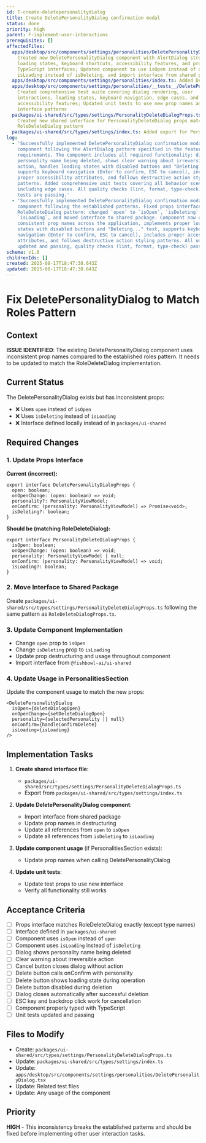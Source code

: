 ```yaml
---
id: T-create-deletepersonalitydialog
title: Create DeletePersonalityDialog confirmation modal
status: done
priority: high
parent: F-implement-user-interactions
prerequisites: []
affectedFiles:
  apps/desktop/src/components/settings/personalities/DeletePersonalityDialog.tsx:
    Created new DeletePersonalityDialog component with AlertDialog structure,
    loading states, keyboard shortcuts, accessibility features, and proper
    TypeScript interfaces; Updated component to use isOpen instead of open,
    isLoading instead of isDeleting, and import interface from shared package
  apps/desktop/src/components/settings/personalities/index.ts: Added DeletePersonalityDialog export to make component available for import
  apps/desktop/src/components/settings/personalities/__tests__/DeletePersonalityDialog.test.tsx:
    Created comprehensive test suite covering dialog rendering, user
    interactions, loading states, keyboard navigation, edge cases, and
    accessibility features; Updated unit tests to use new prop names and
    interface patterns
  packages/ui-shared/src/types/settings/PersonalityDeleteDialogProps.ts:
    Created new shared interface for PersonalityDeleteDialog props matching
    RoleDeleteDialog pattern
  packages/ui-shared/src/types/settings/index.ts: Added export for PersonalityDeleteDialogProps
log:
  - 'Successfully implemented DeletePersonalityDialog confirmation modal
    component following the AlertDialog pattern specified in the feature
    requirements. The component includes all required functionality: displays
    personality name being deleted, shows clear warning about irreversible
    action, handles loading states with disabled buttons and "Deleting..." text,
    supports keyboard navigation (Enter to confirm, ESC to cancel), includes
    proper accessibility attributes, and follows destructive action styling
    patterns. Added comprehensive unit tests covering all behavior scenarios
    including edge cases. All quality checks (lint, format, type-check) and
    tests are passing.'
  - 'Successfully implemented DeletePersonalityDialog confirmation modal
    component following the established patterns. Fixed props interface to match
    RoleDeleteDialog pattern: changed `open` to `isOpen`, `isDeleting` to
    `isLoading`, and moved interface to shared package. Component now uses
    consistent prop names across the application, implements proper loading
    states with disabled buttons and "Deleting..." text, supports keyboard
    navigation (Enter to confirm, ESC to cancel), includes proper accessibility
    attributes, and follows destructive action styling patterns. All unit tests
    updated and passing, quality checks (lint, format, type-check) passing.'
schema: v1.0
childrenIds: []
created: 2025-08-17T18:47:38.643Z
updated: 2025-08-17T18:47:38.643Z
---
```


# Fix DeletePersonalityDialog to Match Roles Pattern

## Context

**ISSUE IDENTIFIED**: The existing DeletePersonalityDialog component uses inconsistent prop names compared to the established roles pattern. It needs to be updated to match the RoleDeleteDialog implementation.

## Current Status

The DeletePersonalityDialog exists but has inconsistent props:

- ❌ Uses `open` instead of `isOpen`
- ❌ Uses `isDeleting` instead of `isLoading`
- ❌ Interface defined locally instead of in `packages/ui-shared`

## Required Changes

### 1. Update Props Interface

**Current (incorrect):**

```tsx
export interface DeletePersonalityDialogProps {
  open: boolean;
  onOpenChange: (open: boolean) => void;
  personality?: PersonalityViewModel;
  onConfirm: (personality: PersonalityViewModel) => Promise<void>;
  isDeleting?: boolean;
}
```

**Should be (matching RoleDeleteDialog):**

```tsx
export interface PersonalityDeleteDialogProps {
  isOpen: boolean;
  onOpenChange: (open: boolean) => void;
  personality: PersonalityViewModel | null;
  onConfirm: (personality: PersonalityViewModel) => void;
  isLoading?: boolean;
}
```

### 2. Move Interface to Shared Package

Create `packages/ui-shared/src/types/settings/PersonalityDeleteDialogProps.ts` following the same pattern as `RoleDeleteDialogProps.ts`.

### 3. Update Component Implementation

- Change `open` prop to `isOpen`
- Change `isDeleting` prop to `isLoading`
- Update prop destructuring and usage throughout component
- Import interface from `@fishbowl-ai/ui-shared`

### 4. Update Usage in PersonalitiesSection

Update the component usage to match the new props:

```tsx
<DeletePersonalityDialog
  isOpen={deleteDialogOpen}
  onOpenChange={setDeleteDialogOpen}
  personality={selectedPersonality || null}
  onConfirm={handleConfirmDelete}
  isLoading={isLoading}
/>
```

## Implementation Tasks

1. **Create shared interface file**:
   - `packages/ui-shared/src/types/settings/PersonalityDeleteDialogProps.ts`
   - Export from `packages/ui-shared/src/types/settings/index.ts`

2. **Update DeletePersonalityDialog component**:
   - Import interface from shared package
   - Update prop names in destructuring
   - Update all references from `open` to `isOpen`
   - Update all references from `isDeleting` to `isLoading`

3. **Update component usage** (if PersonalitiesSection exists):
   - Update prop names when calling DeletePersonalityDialog

4. **Update unit tests**:
   - Update test props to use new interface
   - Verify all functionality still works

## Acceptance Criteria

- [ ] Props interface matches RoleDeleteDialog exactly (except type names)
- [ ] Interface defined in `packages/ui-shared`
- [ ] Component uses `isOpen` instead of `open`
- [ ] Component uses `isLoading` instead of `isDeleting`
- [ ] Dialog shows personality name being deleted
- [ ] Clear warning about irreversible action
- [ ] Cancel button closes dialog without action
- [ ] Delete button calls onConfirm with personality
- [ ] Delete button shows loading state during operation
- [ ] Delete button disabled during deletion
- [ ] Dialog closes automatically after successful deletion
- [ ] ESC key and backdrop click work for cancellation
- [ ] Component properly typed with TypeScript
- [ ] Unit tests updated and passing

## Files to Modify

- Create: `packages/ui-shared/src/types/settings/PersonalityDeleteDialogProps.ts`
- Update: `packages/ui-shared/src/types/settings/index.ts`
- Update: `apps/desktop/src/components/settings/personalities/DeletePersonalityDialog.tsx`
- Update: Related test files
- Update: Any usage of the component

## Priority

**HIGH** - This inconsistency breaks the established patterns and should be fixed before implementing other user interaction tasks.
